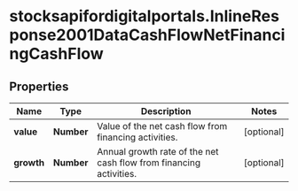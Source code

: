 # stocksapifordigitalportals.InlineResponse2001DataCashFlowNetFinancingCashFlow

## Properties

Name | Type | Description | Notes
------------ | ------------- | ------------- | -------------
**value** | **Number** | Value of the net cash flow from financing activities. | [optional] 
**growth** | **Number** | Annual growth rate of the net cash flow from financing activities. | [optional] 


